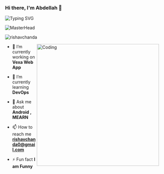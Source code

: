 ### Hi there, I'm Abdellah 👋

<!-- Added Typing ticker -->    
![Typing SVG](https://readme-typing-svg.herokuapp.com?font=Fira+Code&duration=1200&pause=1000&color=F70000&width=800&lines=Young+graduate+of+a+master's+degree+in+statistical+engineering.;Passionate+about+data+science/analyses.;and+I+like+contributing+to+the+opensource+community.) 

![MasterHead](https://camo.githubusercontent.com/e676ede17c7a1cca2572bf752af0641b59871f02be12fd65309a01104d136731/68747470733a2f2f6d69726f2e6d656469756d2e636f6d2f76322f726573697a653a6669743a313430302f312a675f5f6a6965734c52496643526566564736395066772e676966)


<p align="left"> <img src="https://komarev.com/ghpvc/?username=tomch99&label=Profile%20views&color=0e75b6&style=flat" alt="rishavchanda" /> </p>

<img align="right" alt="Coding" width="400" src="https://cdn.dribbble.com/users/72535/screenshots/2630779/data_visualization_by_jardson_almeida.gif">


- 🔭 I’m currently working on **Vexa Web App**

- 🌱 I’m currently learning **DevOps**

- 💬 Ask me about **Android , MEARN**

- 📫 How to reach me **rishavchanda0@gmail.com**

- ⚡ Fun fact **I am Funny**
